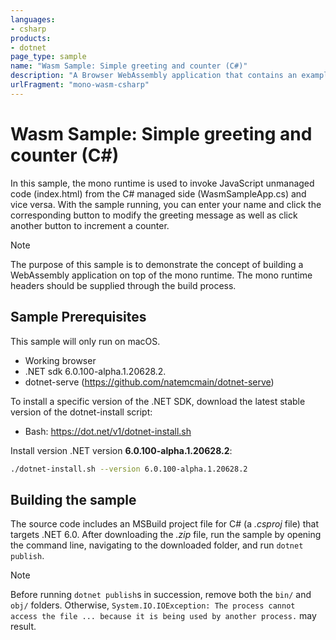 ```yaml
---
languages:
- csharp
products:
- dotnet
page_type: sample
name: "Wasm Sample: Simple greeting and counter (C#)"
description: "A Browser WebAssembly application that contains an example of embedding the mono runtime to invoke unmanaged code with C#."
urlFragment: "mono-wasm-csharp"
---
```


# Wasm Sample: Simple greeting and counter (C#)

In this sample, the mono runtime is used to invoke JavaScript unmanaged code (index.html) from the C# managed side (WasmSampleApp.cs) and vice versa. With the sample running, you can enter your name and click the corresponding button to modify the greeting message as well as click another button to increment a counter.

> [!NOTE]
> The purpose of this sample is to demonstrate the concept of building a WebAssembly application on top of the mono runtime. The mono runtime headers should be supplied through the build process.

## Sample Prerequisites

This sample will only run on macOS.

- Working browser
- .NET sdk 6.0.100-alpha.1.20628.2.
- dotnet-serve (<https://github.com/natemcmain/dotnet-serve>)

To install a specific version of the .NET SDK, download the latest stable version of the dotnet-install script:

- Bash: <https://dot.net/v1/dotnet-install.sh>

Install version .NET version **6.0.100-alpha.1.20628.2**:

```bash
./dotnet-install.sh --version 6.0.100-alpha.1.20628.2
```

## Building the sample

The source code includes an MSBuild project file for C# (a _.csproj_ file) that targets .NET 6.0. After downloading the _.zip_ file, run the sample by opening the command line, navigating to the downloaded folder, and run `dotnet publish`.

> [!NOTE]
> Before running `dotnet publish`s in succession, remove both the `bin/` and `obj/` folders. Otherwise, `System.IO.IOException: The process cannot access the file ... because it is being used by another process.` may result.
